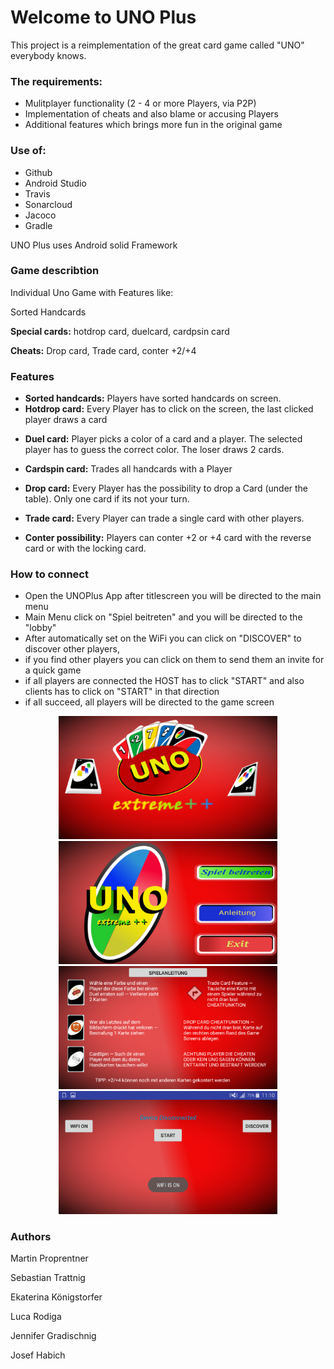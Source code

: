 # Welcome to UNO Plus
This project is a reimplementation of the great card game called "UNO" everybody knows.

### The requirements:
- Mulitplayer functionality (2 - 4 or more Players, via P2P)
- Implementation of cheats and also blame or accusing Players
- Additional features which brings more fun in the original game

### Use of:
* Github
* Android Studio
* Travis 
* Sonarcloud 
* Jacoco 
* Gradle

UNO Plus uses Android solid Framework

### Game describtion 
Individual Uno Game with Features like:

Sorted Handcards

**Special cards:** hotdrop card, duelcard, cardpsin card

**Cheats:** Drop card, Trade card, conter +2/+4 

### Features
- **Sorted handcards:** Players have sorted handcards on screen.
- **Hotdrop card:**  Every Player has to click on the screen, the last clicked player draws a card
* **Duel card:** Player picks a color of a card and a player. The selected player has to guess the correct color. The loser draws 2 cards.
* **Cardspin card:** Trades all handcards with a Player

* **Drop card:** Every Player has the possibility to drop a Card (under the table). Only one card if its not your turn.
* **Trade card:** Every Player can trade a single card with other players.
* **Conter possibility:** Players can conter +2 or +4 card with the reverse card or with the locking card.

### How to connect
- Open the UNOPlus App after titlescreen you will be directed to the main menu
- Main Menu click on "Spiel beitreten" and you will be directed to the "lobby"
- After automatically set on the WiFi you can click on "DISCOVER" to discover other players,
- if you find other players you can click on them to send them an invite for a quick game
- if all players are connected the HOST has to click "START" and also clients has to click on "START" in that direction
- if all succeed, all players will be directed to the game screen

<p align="center">
  <img src="app/src/main/res/drawable/titlescreen.png" width="350"/>
  <img src="app/src/main/res/drawable/mainmenuscreen.png" width="350"/>
  <img src="app/src/main/res/drawable/spielanleitung (4).png" width="350"/>
  <img src="app/src/main/res/drawable/lobby.png" width="350"/>
  
</p>


### Authors

Martin Proprentner

Sebastian Trattnig

Ekaterina Königstorfer 

Luca Rodiga

Jennifer Gradischnig

Josef Habich
